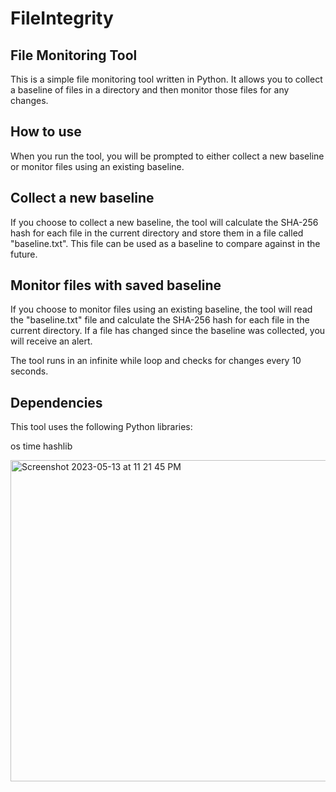 # FileIntegrity


<h2>File Monitoring Tool</h2>
This is a simple file monitoring tool written in Python. It allows you to collect a baseline of files in a directory and then monitor those files for any changes.

<h2>How to use</h2>
When you run the tool, you will be prompted to either collect a new baseline or monitor files using an existing baseline.

<h2>Collect a new baseline</h2>
If you choose to collect a new baseline, the tool will calculate the SHA-256 hash for each file in the current directory and store them in a file called "baseline.txt". This file can be used as a baseline to compare against in the future.

<h2>Monitor files with saved baseline</h2>
If you choose to monitor files using an existing baseline, the tool will read the "baseline.txt" file and calculate the SHA-256 hash for each file in the current directory. If a file has changed since the baseline was collected, you will receive an alert.

The tool runs in an infinite while loop and checks for changes every 10 seconds.

<h2>Dependencies</h2>
This tool uses the following Python libraries:

os
time
hashlib

<img width="514" alt="Screenshot 2023-05-13 at 11 21 45 PM" src="https://github.com/quin-baebler/FileIntegrityChecker/assets/91747413/29e7aa78-db7a-4070-8c59-9900d1712e5b">
